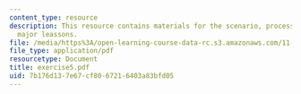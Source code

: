 ```yaml
---
content_type: resource
description: This resource contains materials for the scenario, process themes and
  major leassons.
file: /media/https%3A/open-learning-course-data-rc.s3.amazonaws.com/11-011-the-art-and-science-of-negotiation-spring-2006/7b176d137e67cf8067216403a83bfd05_exercise5.pdf
file_type: application/pdf
resourcetype: Document
title: exercise5.pdf
uid: 7b176d13-7e67-cf80-6721-6403a83bfd05
---
```

